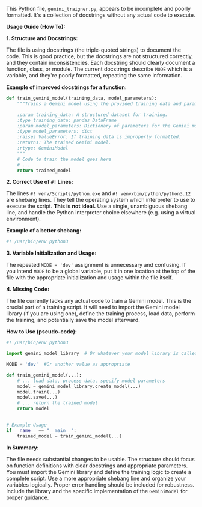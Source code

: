 This Python file, `gemini_traigner.py`, appears to be incomplete and poorly formatted.  It's a collection of docstrings without any actual code to execute.

**Usage Guide (How To):**

**1. Structure and Docstrings:**

The file is using docstrings (the triple-quoted strings) to document the code.  This is good practice, but the docstrings are not structured correctly, and they contain inconsistencies.  Each docstring should clearly document a function, class, or module.  The current docstrings describe `MODE` which is a variable, and they're poorly formatted, repeating the same information.

**Example of improved docstrings for a function:**

```python
def train_gemini_model(training_data, model_parameters):
    """Trains a Gemini model using the provided training data and parameters.

    :param training_data: A structured dataset for training.
    :type training_data: pandas DataFrame
    :param model_parameters: Dictionary of parameters for the Gemini model.
    :type model_parameters: dict
    :raises ValueError: If training data is improperly formatted.
    :returns: The trained Gemini model.
    :rtype: GeminiModel
    """
    # Code to train the model goes here
    # ...
    return trained_model
```

**2. Correct Use of `#!` Lines:**

The lines `#! venv/Scripts/python.exe` and `#! venv/bin/python/python3.12` are shebang lines.  They tell the operating system which interpreter to use to execute the script.  **This is not ideal.**  Use a single, unambiguous shebang line, and handle the Python interpreter choice elsewhere (e.g. using a virtual environment).

**Example of a better shebang:**

```python
#! /usr/bin/env python3
```

**3. Variable Initialization and Usage:**

The repeated `MODE = 'dev'` assignment is unnecessary and confusing.  If you intend `MODE` to be a global variable, put it in one location at the top of the file with the appropriate initialization and usage within the file itself.


**4. Missing Code:**

The file currently lacks any actual code to train a Gemini model.  This is the crucial part of a training script.  It will need to import the Gemini model library (if you are using one), define the training process, load data, perform the training, and potentially save the model afterward.

**How to Use (pseudo-code):**

```python
#! /usr/bin/env python3

import gemini_model_library  # Or whatever your model library is called.

MODE = 'dev'  #Or another value as appropriate

def train_gemini_model(...):
    # ... load data, process data, specify model parameters
    model = gemini_model_library.create_model(...)
    model.train(...)
    model.save(...)
    # ... return the trained model
    return model


# Example Usage
if __name__ == "__main__":
    trained_model = train_gemini_model(...)
```

**In Summary:**

The file needs substantial changes to be usable.  The structure should focus on function definitions with clear docstrings and appropriate parameters.  You must import the Gemini library and define the training logic to create a complete script.  Use a more appropriate shebang line and organize your variables logically.  Proper error handling should be included for robustness.  Include the library and the specific implementation of the `GeminiModel` for proper guidance.